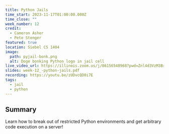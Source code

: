 ```yaml
---
title: Python Jails
time_start: 2023-11-17T01:00:00.000Z
time_close: ""
week_number: 12
credit:
  - Cameron Asher
  - Pete Stenger
featured: true
location: Siebel CS 1404
image:
  path: pyjail-bonk.png
  alt: Doge bonking Python logo in jail cell
live_video_url: https://illinois.zoom.us/j/86156548968?pwd=Znl4d3VzM3BrcGUyOFJEclBCa2s1Zz09
slides: week-12_-python-jails.pdf
recording: https://youtu.be/zUDvcQD0i7E
tags:
  - jail
  - python
---
```

## Summary

Learn how to break out of restricted Python environments and get arbitrary code execution on a server!